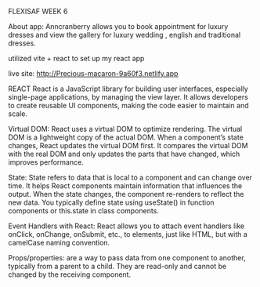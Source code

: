 FLEXISAF WEEK 6 

About app: 
Anncranberry allows you to book appointment for luxury dresses and view the gallery for luxury wedding , english and traditional dresses. 

utilized vite + react to set up my react app

live site:  http://Precious-macaron-9a60f3.netlify.app

REACT
React is a JavaScript library for building user interfaces, especially single-page applications, by managing the view layer. It allows developers to create reusable UI components, making the code easier to maintain and scale.

Virtual DOM: React uses a virtual DOM to optimize rendering. The virtual DOM is a lightweight copy of the actual DOM. When a component’s state changes, React updates the virtual DOM first. It compares the virtual DOM with the real DOM and only updates the parts that have changed, which improves performance.

State: State refers to data that is local to a component and can change over time. It helps React components maintain information that influences the output. When the state changes, the component re-renders to reflect the new data. You typically define state using useState() in function components or this.state in class components. 

Event Handlers with React: React allows you to attach event handlers like onClick, onChange, onSubmit, etc., to elements, just like HTML, but with a camelCase naming convention.

Props/properties: are a way to pass data from one component to another, typically from a parent to a child. They are read-only and cannot be changed by the receiving component.

